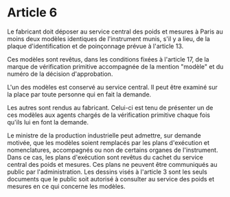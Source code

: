 # Article 6

Le fabricant doit déposer au service central des poids et mesures à Paris au moins deux modèles identiques de l'instrument munis, s'il y a lieu, de la plaque d'identification et de poinçonnage prévue à l'article 13.

Ces modèles sont revêtus, dans les conditions fixées à l'article 17, de la marque de vérification primitive accompagnée de la mention "modèle" et du numéro de la décision d'approbation.

L'un des modèles est conservé au service central. Il peut être examiné sur la place par toute personne qui en fait la demande.

Les autres sont rendus au fabricant. Celui-ci est tenu de présenter un de ces modèles aux agents chargés de la vérification primitive chaque fois qu'ils lui en font la demande.

Le ministre de la production industrielle peut admettre, sur demande motivée, que les modèles soient remplacés par les plans d'exécution et nomenclatures, accompagnés ou non de certains organes de l'instrument. Dans ce cas, les plans d'exécution sont revêtus du cachet du service central des poids et mesures. Ces plans ne peuvent être communiqués au public par l'administration. Les dessins visés à l'article 3 sont les seuls documents que le public soit autorisé à consulter au service des poids et mesures en ce qui concerne les modèles.
